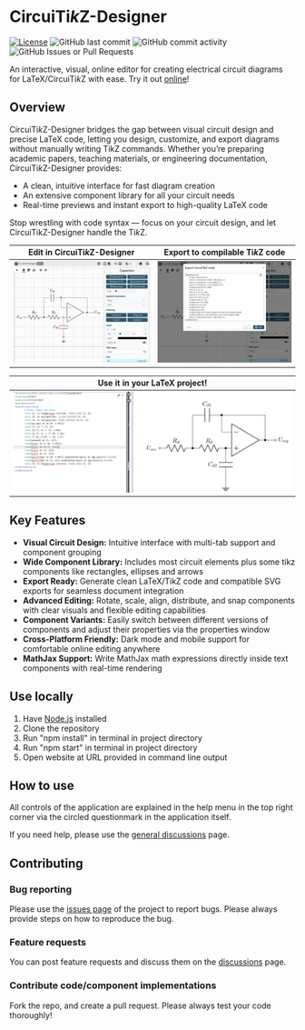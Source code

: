 # CircuiTi*k*Z-Designer

[![License](https://img.shields.io/github/license/circuit2tikz/circuitikz-designer)](LICENSE)
![GitHub last commit](https://img.shields.io/github/last-commit/circuit2tikz/circuitikz-designer)
![GitHub commit activity](https://img.shields.io/github/commit-activity/m/circuit2tikz/circuitikz-designer)
![GitHub Issues or Pull Requests](https://img.shields.io/github/issues/circuit2tikz/circuitikz-designer)

An interactive, visual, online editor for creating electrical circuit diagrams for LaTeX/CircuiTi*k*Z with ease. Try it out [online](https://circuit2tikz.tf.fau.de/designer/)!

## Overview

CircuiTi*k*Z-Designer bridges the gap between visual circuit design and precise LaTeX code, letting you design, customize, and export diagrams without manually writing TikZ commands.
Whether you’re preparing academic papers, teaching materials, or engineering documentation, CircuiTi*k*Z-Designer provides:

- A clean, intuitive interface for fast diagram creation
- An extensive component library for all your circuit needs
- Real-time previews and instant export to high-quality LaTeX code

Stop wrestling with code syntax — focus on your circuit design, and let CircuiTikZ-Designer handle the Ti*k*Z.

|         Edit in CircuiTi*k*Z-Designer         |            Export to compilable Ti*k*Z code            |
| :-------------------------------------------: | :----------------------------------------------------: |
| ![sallen-key edit](./examples/sallen-key.png) | ![sallen-key export](./examples/sallen-key_export.png) |

|               Use it in your LaTeX project!                |
| :--------------------------------------------------------: |
| ![sallen-key overleaf](./examples/sallen-key_overleaf.png) |

## Key Features

- **Visual Circuit Design:** Intuitive interface with multi-tab support and component grouping
- **Wide Component Library:** Includes most circuit elements plus some tikz components like rectangles, ellipses and arrows
- **Export Ready:** Generate clean LaTeX/TikZ code and compatible SVG exports for seamless document integration
- **Advanced Editing:** Rotate, scale, align, distribute, and snap components with clear visuals and flexible editing capabilities
- **Component Variants:** Easily switch between different versions of components and adjust their properties via the properties window
- **Cross-Platform Friendly:** Dark mode and mobile support for comfortable online editing anywhere
- **MathJax Support:** Write MathJax math expressions directly inside text components with real-time rendering

## Use locally

1. Have [Node.js](https://nodejs.org/) installed
2. Clone the repository
3. Run "npm install" in terminal in project directory
4. Run "npm start" in terminal in project directory
5. Open website at URL provided in command line output

## How to use

All controls of the application are explained in the help menu in the top right corner via the circled questionmark in the application itself.

If you need help, please use the [general discussions](https://github.com/Circuit2TikZ/CircuiTikZ-Designer/discussions/categories/general) page.

## Contributing

### Bug reporting

Please use the [issues page](https://github.com/Circuit2TikZ/CircuiTikZ-Designer/issues) of the project to report bugs. Please always provide steps on how to reproduce the bug.

### Feature requests

You can post feature requests and discuss them on the [discussions](https://github.com/Circuit2TikZ/CircuiTikZ-Designer/discussions/categories/ideas) page.

### Contribute code/component implementations

Fork the repo, and create a pull request. Please always test your code thoroughly!
